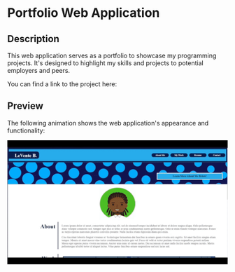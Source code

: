 # Portfolio Web Application

## Description
This web application serves as a portfolio to showcase my programming projects. It's designed to highlight my skills and projects to potential employers and peers.

You can find a link to the project here: 

## Preview

The following animation shows the web application's appearance and functionality:

![portfolio demo](/assets/img/responsive-gif.gif)